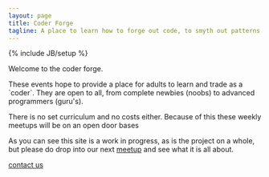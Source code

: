 ```yaml
---
layout: page
title: Coder Forge
tagline: A place to learn how to forge out code, to smyth out patterns and designs.
---
```

{% include JB/setup %}

<p>Welcome to the coder forge.</p>
<p>These events hope to provide a place for adults to learn and trade as a
`coder`. They are open to all, from complete newbies (noobs) to advanced
programmers (guru's).</p>

<p>There is no set curriculum and no costs either. Because of this these weekly
meetups will be on an open door bases</p>

<p>As you can see this site is a work in progress, as is the project on a whole,
but please do drop into our next <a href="http://www.meetup.com/Dublin-Coder-Forge/events/227966239/">meetup</a> and see what it is all about.</p>

<p><a href="mailto:daithi.coombes@futureanlaytics.ie">contact us</a></p>
